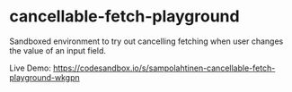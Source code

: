 # cancellable-fetch-playground
Sandboxed environment to try out cancelling fetching when user changes the value of an input field.

Live Demo:
https://codesandbox.io/s/sampolahtinen-cancellable-fetch-playground-wkgpn
